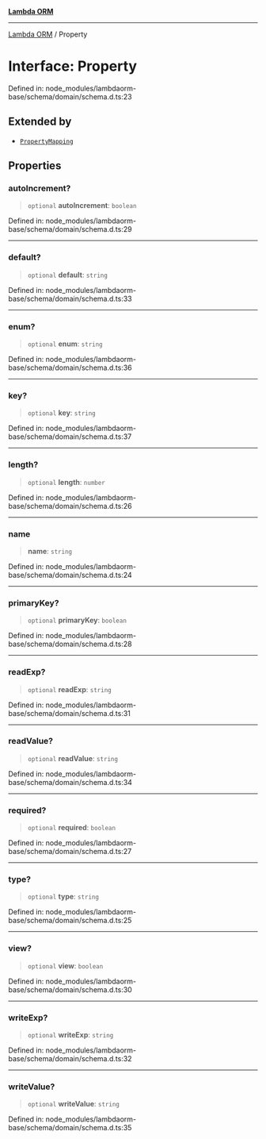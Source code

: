 [**Lambda ORM**](../README.md)

***

[Lambda ORM](../README.md) / Property

# Interface: Property

Defined in: node\_modules/lambdaorm-base/schema/domain/schema.d.ts:23

## Extended by

- [`PropertyMapping`](PropertyMapping.md)

## Properties

### autoIncrement?

> `optional` **autoIncrement**: `boolean`

Defined in: node\_modules/lambdaorm-base/schema/domain/schema.d.ts:29

***

### default?

> `optional` **default**: `string`

Defined in: node\_modules/lambdaorm-base/schema/domain/schema.d.ts:33

***

### enum?

> `optional` **enum**: `string`

Defined in: node\_modules/lambdaorm-base/schema/domain/schema.d.ts:36

***

### key?

> `optional` **key**: `string`

Defined in: node\_modules/lambdaorm-base/schema/domain/schema.d.ts:37

***

### length?

> `optional` **length**: `number`

Defined in: node\_modules/lambdaorm-base/schema/domain/schema.d.ts:26

***

### name

> **name**: `string`

Defined in: node\_modules/lambdaorm-base/schema/domain/schema.d.ts:24

***

### primaryKey?

> `optional` **primaryKey**: `boolean`

Defined in: node\_modules/lambdaorm-base/schema/domain/schema.d.ts:28

***

### readExp?

> `optional` **readExp**: `string`

Defined in: node\_modules/lambdaorm-base/schema/domain/schema.d.ts:31

***

### readValue?

> `optional` **readValue**: `string`

Defined in: node\_modules/lambdaorm-base/schema/domain/schema.d.ts:34

***

### required?

> `optional` **required**: `boolean`

Defined in: node\_modules/lambdaorm-base/schema/domain/schema.d.ts:27

***

### type?

> `optional` **type**: `string`

Defined in: node\_modules/lambdaorm-base/schema/domain/schema.d.ts:25

***

### view?

> `optional` **view**: `boolean`

Defined in: node\_modules/lambdaorm-base/schema/domain/schema.d.ts:30

***

### writeExp?

> `optional` **writeExp**: `string`

Defined in: node\_modules/lambdaorm-base/schema/domain/schema.d.ts:32

***

### writeValue?

> `optional` **writeValue**: `string`

Defined in: node\_modules/lambdaorm-base/schema/domain/schema.d.ts:35
